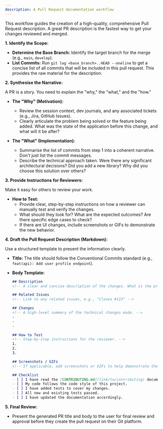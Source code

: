 ```yaml
---
description: A Pull Request documentation workflow
---
```

This workflow guides the creation of a high-quality, comprehensive Pull Request description. A great PR description is the fastest way to get your changes reviewed and merged.

**1. Identify the Scope:**

*   **Determine the Base Branch:** Identify the target branch for the merge (e.g., `main`, `develop`).
*   **List Commits:** Run `git log <base_branch>..HEAD --oneline` to get a concise list of all commits that will be included in this pull request. This provides the raw material for the description.

**2. Synthesise the Narrative:**

A PR is a story. You need to explain the "why," the "what," and the "how."

*   **The "Why" (Motivation):**
    *   Review the session context, dev journals, and any associated tickets (e.g., Jira, GitHub Issues).
    *   Clearly articulate the problem being solved or the feature being added. What was the state of the application before this change, and what will it be after?

*   **The "What" (Implementation):**
    *   Summarise the list of commits from step 1 into a coherent narrative. Don't just list the commit messages.
    *   Describe the technical approach taken. Were there any significant architectural decisions? Did you add a new library? Why did you choose this solution over others?

**3. Provide Instructions for Reviewers:**

Make it easy for others to review your work.

*   **How to Test:**
    *   Provide clear, step-by-step instructions on how a reviewer can manually test and verify the changes.
    *   What should they look for? What are the expected outcomes? Are there specific edge cases to check?
    *   If there are UI changes, include screenshots or GIFs to demonstrate the new behavior.

**4. Draft the Pull Request Description (Markdown):**

Use a structured template to present the information clearly.

*   **Title:** The title should follow the Conventional Commits standard (e.g., `feat(api): Add user profile endpoint`).
*   **Body Template:**

    ```markdown
    ## Description
    <!-- A clear and concise description of the changes. What is the problem and what is the solution? -->

    ## Related Issues
    <!-- Link to any related issues, e.g., "Closes #123" -->

    ## Changes
    <!-- A high-level summary of the technical changes made. -->
    -
    -
    -

    ## How to Test
    <!-- Step-by-step instructions for the reviewer. -->
    1.
    2.
    3.

    ## Screenshots / GIFs
    <!-- If applicable, add screenshots or GIFs to help demonstrate the changes. -->

    ## Checklist
    - [ ] I have read the [CONTRIBUTING.md](link/to/contributing) document.
    - [ ] My code follows the code style of this project.
    - [ ] I have added tests to cover my changes.
    - [ ] All new and existing tests passed.
    - [ ] I have updated the documentation accordingly.
    ```

**5. Final Review:**

*   Present the generated PR title and body to the user for final review and approval before they create the pull request on their Git platform.
